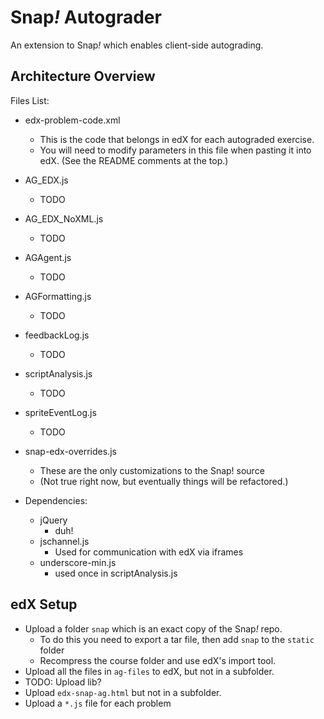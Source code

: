 # Snap<em>!</em>  Autograder

An extension to Snap<em>!</em> which enables client-side autograding.

## Architecture Overview

Files List:

* edx-problem-code.xml
	* This is the code that belongs in edX for each autograded exercise.
	* You will need to modify parameters in this file when pasting it into edX. (See the README comments at the top.)
* AG_EDX.js
	* TODO
* AG_EDX_NoXML.js
	* TODO
* AGAgent.js
	* TODO
* AGFormatting.js
	* TODO
* feedbackLog.js
	* TODO
* scriptAnalysis.js
	* TODO
* spriteEventLog.js
	* TODO
* snap-edx-overrides.js
    * These are the only customizations to the Snap! source
    * (Not true right now, but eventually things will be refactored.)

* Dependencies:
    * jQuery
        * duh!
    * jschannel.js
        * Used for communication with edX via iframes
    * underscore-min.js
        * used once in scriptAnalysis.js

## edX Setup

* Upload a folder `snap` which is an exact copy of the Snap<em>!</em> repo.
	* To do this you need to export a tar file, then add `snap` to the `static` folder
	* Recompress the course folder and use edX's import tool.
* Upload all the files in `ag-files` to edX, but not in a subfolder.
* TODO: Upload lib?
* Upload `edx-snap-ag.html` but not in a subfolder.
* Upload a `*.js` file for each problem
